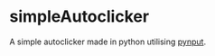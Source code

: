 # simpleAutoclicker

A simple autoclicker made in python utilising [pynput](https://pypi.org/project/pynput/).

